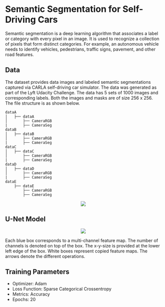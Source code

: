 # Semantic Segmentation for Self-Driving Cars

Semantic segmentation is a deep learning algorithm that associates a label or category with every pixel in an image. It is used to recognize a collection of pixels that form distinct categories. For example, an autonomous vehicle needs to identify vehicles, pedestrians, traffic signs, pavement, and other road features.

## Data
The dataset provides data images and labeled semantic segmentations captured via CARLA self-driving car simulator. The data was generated as part of the Lyft Udacity Challenge. The data has 5 sets of 1000 images and corresponding labels. Both the images and masks are of size 256 x 256. The file structure is as shown below.
```
dataA
│   ├── dataA
│       ├── CameraRGB
|       ├── CameraSeg
dataB
│   ├── dataB
│       ├── CameraRGB
|       ├── CameraSeg
dataC
│   ├── dataC
│       ├── CameraRGB
|       ├── CameraSeg
dataD
│   ├── dataD
│       ├── CameraRGB
|       ├── CameraSeg
dataE
    ├── dataE
        ├── CameraRGB
        ├── CameraSeg
```
<p align = center><img src = "https://github.com/naik24/Semantic-Segmentation-for-Self-Driving-Cars/assets/69704762/bf959144-d533-44d4-8399-cba2c70d8693"</p>

## U-Net Model

<p align = "center"><img src="https://github.com/naik24/Semantic-Segmentation-for-Self-Driving-Cars/assets/69704762/b987ad37-c689-4412-87f2-1712ee9799ed"></p>

Each blue box corresponds to a multi-channel feature map. The number of channels is denoted on top of the box. The x-y-size is provided at the lower left edge of the box. White boxes represent copied feature maps. The arrows denote the different operations.

## Training Parameters

- Optimizer: Adam
- Loss Function: Sparse Categorical Crossentropy
- Metrics: Accuracy
- Epochs: 20
